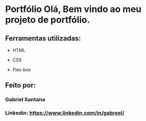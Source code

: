 
# Portfólio Olá, Bem vindo ao meu projeto de portfólio.

## Ferramentas utilizadas:

* HTML

* CSS

* Flex-box

## Feito por:

### Gabriel Santana

### Linkedin: https://www.linkedin.com/in/gabreel/
